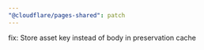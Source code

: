 ```yaml
---
"@cloudflare/pages-shared": patch
---
```


fix: Store asset key instead of body in preservation cache
